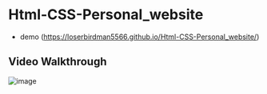 # Html-CSS-Personal_website
* demo (https://loserbirdman5566.github.io/Html-CSS-Personal_website/)
## Video Walkthrough
![image](https://github.com/Loserbirdman5566/Html-CSS-Personal_website/blob/master/Html%E3%80%81Css-Personal_Website.gif)
